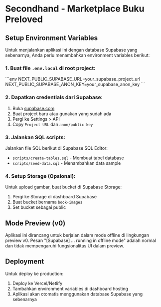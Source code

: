 # Secondhand - Marketplace Buku Preloved

## Setup Environment Variables

Untuk menjalankan aplikasi ini dengan database Supabase yang sebenarnya, Anda perlu menambahkan environment variables berikut:

### 1. Buat file `.env.local` di root project:

\`\`\`env
NEXT_PUBLIC_SUPABASE_URL=your_supabase_project_url
NEXT_PUBLIC_SUPABASE_ANON_KEY=your_supabase_anon_key
\`\`\`

### 2. Dapatkan credentials dari Supabase:

1. Buka [supabase.com](https://supabase.com)
2. Buat project baru atau gunakan yang sudah ada
3. Pergi ke Settings > API
4. Copy `Project URL` dan `anon/public key`

### 3. Jalankan SQL scripts:

Jalankan file SQL berikut di Supabase SQL Editor:
- `scripts/create-tables.sql` - Membuat tabel database
- `scripts/seed-data.sql` - Menambahkan data sample

### 4. Setup Storage (Opsional):

Untuk upload gambar, buat bucket di Supabase Storage:
1. Pergi ke Storage di dashboard Supabase
2. Buat bucket bernama `book-images`
3. Set bucket sebagai public

## Mode Preview (v0)

Aplikasi ini dirancang untuk berjalan dalam mode offline di lingkungan preview v0. 
Pesan "[Supabase] ... running in offline mode" adalah normal dan tidak mempengaruhi 
fungsionalitas UI dalam preview.

## Deployment

Untuk deploy ke production:
1. Deploy ke Vercel/Netlify
2. Tambahkan environment variables di dashboard hosting
3. Aplikasi akan otomatis menggunakan database Supabase yang sebenarnya
